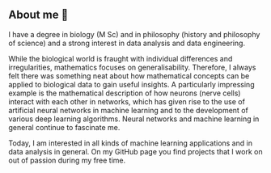 ## About me 👋
I have a degree in biology (M Sc) and in philosophy (history and philosophy of science) and a strong interest in data analysis and data engineering.  

While the biological world is fraught with individual differences and irregularities, mathematics focuses on generalisability. Therefore, I always felt there was something neat about how mathematical concepts can be applied to biological data to gain useful insights. A particularly impressing example is the mathematical description of how neurons (nerve cells) interact with each other in networks, which has given rise to the use of artificial neural networks in machine learning and to the development of various deep learning algorithms. Neural networks and machine learning in general continue to fascinate me.  

Today, I am interested in all kinds of machine learning applications and in data analysis in general. On my GitHub page you find projects that I work on out of passion during my free time.  

<!--
**HieronymusEsteban/HieronymusEsteban** is a ✨ _special_ ✨ repository because its `README.md` (this file) appears on your GitHub profile.

Here are some ideas to get you started:

- 🔭 I’m currently working on ...
- 🌱 I’m currently learning ...
- 👯 I’m looking to collaborate on ...
- 🤔 I’m looking for help with ...
- 💬 Ask me about ...
- 📫 How to reach me: ...
- 😄 Pronouns: ...
- ⚡ Fun fact: ...
-->

